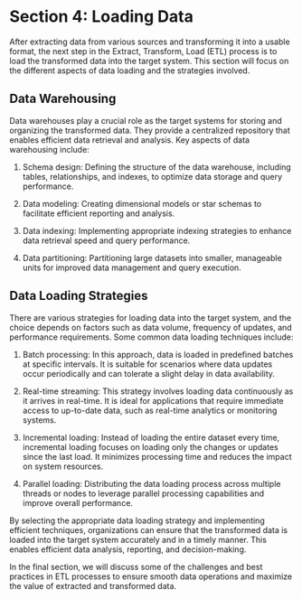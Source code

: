 # Section 4: Loading Data

After extracting data from various sources and transforming it into a usable format, the next step in the Extract, Transform, Load (ETL) process is to load the transformed data into the target system. This section will focus on the different aspects of data loading and the strategies involved.

## Data Warehousing

Data warehouses play a crucial role as the target systems for storing and organizing the transformed data. They provide a centralized repository that enables efficient data retrieval and analysis. Key aspects of data warehousing include:

1. Schema design: Defining the structure of the data warehouse, including tables, relationships, and indexes, to optimize data storage and query performance.

2. Data modeling: Creating dimensional models or star schemas to facilitate efficient reporting and analysis.

3. Data indexing: Implementing appropriate indexing strategies to enhance data retrieval speed and query performance.

4. Data partitioning: Partitioning large datasets into smaller, manageable units for improved data management and query execution.

## Data Loading Strategies

There are various strategies for loading data into the target system, and the choice depends on factors such as data volume, frequency of updates, and performance requirements. Some common data loading techniques include:

1. Batch processing: In this approach, data is loaded in predefined batches at specific intervals. It is suitable for scenarios where data updates occur periodically and can tolerate a slight delay in data availability.

2. Real-time streaming: This strategy involves loading data continuously as it arrives in real-time. It is ideal for applications that require immediate access to up-to-date data, such as real-time analytics or monitoring systems.

3. Incremental loading: Instead of loading the entire dataset every time, incremental loading focuses on loading only the changes or updates since the last load. It minimizes processing time and reduces the impact on system resources.

4. Parallel loading: Distributing the data loading process across multiple threads or nodes to leverage parallel processing capabilities and improve overall performance.

By selecting the appropriate data loading strategy and implementing efficient techniques, organizations can ensure that the transformed data is loaded into the target system accurately and in a timely manner. This enables efficient data analysis, reporting, and decision-making.

In the final section, we will discuss some of the challenges and best practices in ETL processes to ensure smooth data operations and maximize the value of extracted and transformed data.
